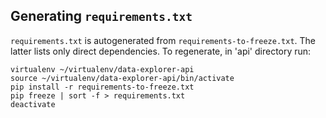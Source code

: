 ## Generating `requirements.txt`

`requirements.txt` is autogenerated from `requirements-to-freeze.txt`. The
latter lists only direct dependencies. To regenerate, in 'api' directory run:

```
virtualenv ~/virtualenv/data-explorer-api
source ~/virtualenv/data-explorer-api/bin/activate
pip install -r requirements-to-freeze.txt
pip freeze | sort -f > requirements.txt
deactivate
```
